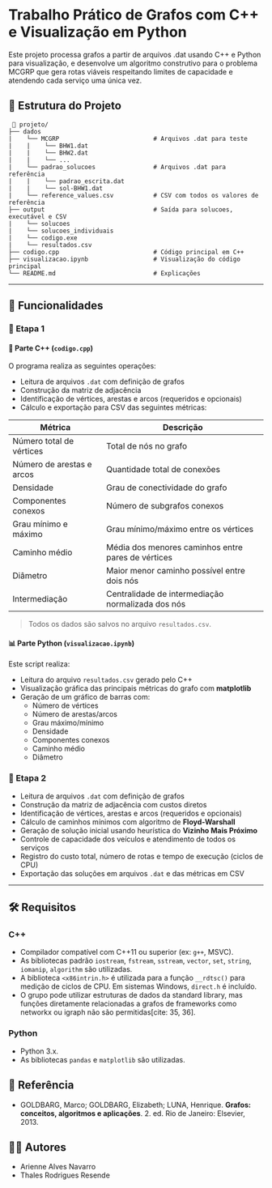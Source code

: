 # Trabalho Prático de Grafos com C++ e Visualização em Python

Este projeto processa grafos a partir de arquivos .dat usando C++ e Python para visualização, e desenvolve um algoritmo construtivo para o problema MCGRP que gera rotas viáveis respeitando limites de capacidade e atendendo cada serviço uma única vez.

## 📁 Estrutura do Projeto

```
 📂 projeto/ 
├── dados  
|    └── MCGRP                          # Arquivos .dat para teste
|    |    └── BHW1.dat
|    |    └── BHW2.dat
|    |    └── ...
|    └── padrao_solucoes                # Arquivos .dat para referência
|    |    └── padrao_escrita.dat
|    |    └── sol-BHW1.dat
|    └── reference_values.csv           # CSV com todos os valores de referência
├── output                              # Saída para solucoes, executável e CSV
|    └── solucoes 
|    └── solucoes_individuais                              
|    └── codigo.exe 
|    └── resultados.csv
├── codigo.cpp                          # Código principal em C++
├── visualizacao.ipynb                  # Visualização do código principal
└── README.md                           # Explicações 
```

---

## 🧠 Funcionalidades

### 📍 Etapa 1

#### 🧩 Parte C++ (`codigo.cpp`)

O programa realiza as seguintes operações:

- Leitura de arquivos `.dat` com definição de grafos
- Construção da matriz de adjacência
- Identificação de vértices, arestas e arcos (requeridos e opcionais)
- Cálculo e exportação para CSV das seguintes métricas:

| Métrica                      | Descrição |
|-----------------------------|-----------|
| Número total de vértices    | Total de nós no grafo |
| Número de arestas e arcos   | Quantidade total de conexões |
| Densidade                   | Grau de conectividade do grafo |
| Componentes conexos         | Número de subgrafos conexos |
| Grau mínimo e máximo        | Grau mínimo/máximo entre os vértices |
| Caminho médio               | Média dos menores caminhos entre pares de vértices |
| Diâmetro                    | Maior menor caminho possível entre dois nós |
| Intermediação               | Centralidade de intermediação normalizada dos nós |

> Todos os dados são salvos no arquivo `resultados.csv`.

#### 📊 Parte Python (`visualizacao.ipynb`)

Este script realiza:

- Leitura do arquivo `resultados.csv` gerado pelo C++
- Visualização gráfica das principais métricas do grafo com **matplotlib**
- Geração de um gráfico de barras com:
  - Número de vértices
  - Número de arestas/arcos
  - Grau máximo/mínimo
  - Densidade
  - Componentes conexos
  - Caminho médio
  - Diâmetro

### 📍 Etapa 2

- Leitura de arquivos `.dat` com definição de grafos
- Construção da matriz de adjacência com custos diretos
- Identificação de vértices, arestas e arcos (requeridos e opcionais)
- Cálculo de caminhos mínimos com algoritmo de **Floyd-Warshall**
- Geração de solução inicial usando heurística do **Vizinho Mais Próximo**
- Controle de capacidade dos veículos e atendimento de todos os serviços
- Registro do custo total, número de rotas e tempo de execução (ciclos de CPU)
- Exportação das soluções em arquivos `.dat` e das métricas em CSV

---

## 🛠️ Requisitos

### C++

- Compilador compatível com C++11 ou superior (ex: `g++`, MSVC).
- As bibliotecas padrão `iostream`, `fstream`, `sstream`, `vector`, `set`, `string`, `iomanip`, `algorithm` são utilizadas.
- A biblioteca `<x86intrin.h>` é utilizada para a função `__rdtsc()` para medição de ciclos de CPU. Em sistemas Windows, `direct.h` é incluído.
- O grupo pode utilizar estruturas de dados da standard library, mas funções diretamente relacionadas a grafos de frameworks como networkx ou igraph não são permitidas[cite: 35, 36].

### Python

- Python 3.x.
- As bibliotecas `pandas` e `matplotlib` são utilizadas.

## 📖 Referência

- GOLDBARG, Marco; GOLDBARG, Elizabeth; LUNA, Henrique. **Grafos: conceitos, algoritmos e aplicações**. 2. ed. Rio de Janeiro: Elsevier, 2013.

## 👨‍💻 Autores

- Arienne Alves Navarro
- Thales Rodrigues Resende